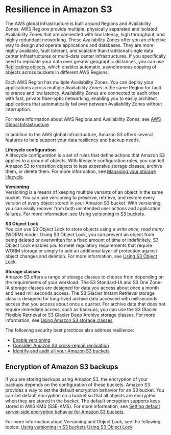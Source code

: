 # Resilience in Amazon S3<a name="disaster-recovery-resiliency"></a>

The AWS global infrastructure is built around Regions and Availability Zones\. AWS Regions provide multiple, physically separated and isolated Availability Zones that are connected with low latency, high throughput, and highly redundant networking\. These Availability Zones offer you an effective way to design and operate applications and databases\. They are more highly available, fault tolerant, and scalable than traditional single data center infrastructures or multi\-data center infrastructures\. If you specifically need to replicate your data over greater geographic distances, you can use [Replicating objects](replication.md), which enables automatic, asynchronous copying of objects across buckets in different AWS Regions\.

Each AWS Region has multiple Availability Zones\. You can deploy your applications across multiple Availability Zones in the same Region for fault tolerance and low latency\. Availability Zones are connected to each other with fast, private fiber\-optic networking, enabling you to easily architect applications that automatically fail over between Availability Zones without interruption\.

For more information about AWS Regions and Availability Zones, see [AWS Global Infrastructure](https://aws.amazon.com/about-aws/global-infrastructure/)\.

In addition to the AWS global infrastructure, Amazon S3 offers several features to help support your data resiliency and backup needs\.

**Lifecycle configuration**  
A lifecycle configuration is a set of rules that define actions that Amazon S3 applies to a group of objects\. With lifecycle configuration rules, you can tell Amazon S3 to transition objects to less expensive storage classes, archive them, or delete them\. For more information, see [Managing your storage lifecycle](object-lifecycle-mgmt.md)\.

**Versioning**  
Versioning is a means of keeping multiple variants of an object in the same bucket\. You can use versioning to preserve, retrieve, and restore every version of every object stored in your Amazon S3 bucket\. With versioning, you can easily recover from both unintended user actions and application failures\. For more information, see [Using versioning in S3 buckets](Versioning.md)\.

**S3 Object Lock**  
You can use S3 Object Lock to store objects using a *write once, read many* \(WORM\) model\. Using S3 Object Lock, you can prevent an object from being deleted or overwritten for a fixed amount of time or indefinitely\. S3 Object Lock enables you to meet regulatory requirements that require WORM storage or simply to add an additional layer of protection against object changes and deletion\. For more information, see [Using S3 Object Lock](object-lock.md)\.

**Storage classes**  
Amazon S3 offers a range of storage classes to choose from depending on the requirements of your workload\. The S3 Standard\-IA and S3 One Zone\-IA storage classes are designed for data you access about once a month and need milliseconds access\. The S3 Glacier Instant Retrieval storage class is designed for long\-lived archive data accessed with milliseconds access that you access about once a quarter\. For archive data that does not require immediate access, such as backups, you can use the S3 Glacier Flexible Retrieval or S3 Glacier Deep Archive storage classes\. For more information, see [Using Amazon S3 storage classes](storage-class-intro.md)\.

The following security best practices also address resilience:
+ [Enable versioning](security-best-practices.md#versioning)
+ [Consider Amazon S3 cross-region replication](security-best-practices.md#cross-region)
+ [Identify and audit all your Amazon S3 buckets](security-best-practices.md#audit)

## Encryption of Amazon S3 backups<a name="backup-encryption"></a>

If you are storing backups using Amazon S3, the encryption of your backups depends on the configuration of those buckets\. Amazon S3 provides a way to set the default encryption behavior for an S3 bucket\. You can set default encryption on a bucket so that all objects are encrypted when they are stored in the bucket\. The default encryption supports keys stored in AWS KMS \(SSE\-KMS\)\. For more information, see [Setting default server\-side encryption behavior for Amazon S3 buckets](bucket-encryption.md)\.

For more information about Versioning and Object Lock, see the following topics: [Using versioning in S3 buckets](Versioning.md) [Using S3 Object Lock](object-lock.md) 